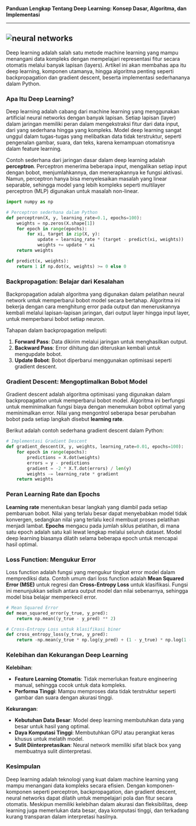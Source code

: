 **Panduan Lengkap Tentang Deep Learning: Konsep Dasar, Algoritma, dan Implementasi**

---
![neural networks](https://images.pexels.com/photos/14314636/pexels-photo-14314636.jpeg?auto=compress&cs=tinysrgb&w=800&dpr=1)
---

Deep learning adalah salah satu metode machine learning yang mampu menangani data kompleks dengan mempelajari representasi fitur secara otomatis melalui banyak lapisan (layers). Artikel ini akan membahas apa itu deep learning, komponen utamanya, hingga algoritma penting seperti backpropagation dan gradient descent, beserta implementasi sederhananya dalam Python.

### Apa Itu Deep Learning?

Deep learning adalah cabang dari machine learning yang menggunakan artificial neural networks dengan banyak lapisan. Setiap lapisan (layer) dalam jaringan memiliki peran dalam mengekstraksi fitur dari data input, dari yang sederhana hingga yang kompleks. Model deep learning sangat unggul dalam tugas-tugas yang melibatkan data tidak terstruktur, seperti pengenalan gambar, suara, dan teks, karena kemampuan otomatisnya dalam feature learning.

Contoh sederhana dari jaringan dasar dalam deep learning adalah **perceptron**. Perceptron menerima beberapa input, mengalikan setiap input dengan bobot, menjumlahkannya, dan menerapkannya ke fungsi aktivasi. Namun, perceptron hanya bisa menyelesaikan masalah yang linear separable, sehingga model yang lebih kompleks seperti multilayer perceptron (MLP) digunakan untuk masalah non-linear.

```python
import numpy as np

# Perceptron sederhana dalam Python
def perceptron(X, y, learning_rate=0.1, epochs=100):
    weights = np.zeros(X.shape[1])
    for epoch in range(epochs):
        for xi, target in zip(X, y):
            update = learning_rate * (target - predict(xi, weights))
            weights += update * xi
    return weights

def predict(x, weights):
    return 1 if np.dot(x, weights) >= 0 else 0
```

### Backpropagation: Belajar dari Kesalahan

Backpropagation adalah algoritma yang digunakan dalam pelatihan neural network untuk memperbarui bobot model secara bertahap. Algoritma ini bekerja dengan cara menghitung error pada output dan meneruskannya kembali melalui lapisan-lapisan jaringan, dari output layer hingga input layer, untuk memperbarui bobot setiap neuron.

Tahapan dalam backpropagation meliputi:

1. **Forward Pass**: Data dikirim melalui jaringan untuk menghasilkan output.
2. **Backward Pass**: Error dihitung dan diteruskan kembali untuk mengupdate bobot.
3. **Update Bobot**: Bobot diperbarui menggunakan optimisasi seperti gradient descent.

### Gradient Descent: Mengoptimalkan Bobot Model

Gradient descent adalah algoritma optimisasi yang digunakan dalam backpropagation untuk memperbarui bobot model. Algoritma ini berfungsi untuk meminimalkan fungsi biaya dengan menemukan bobot optimal yang meminimalkan error. Nilai yang mengontrol seberapa besar perubahan bobot pada setiap langkah disebut **learning rate**.

Berikut adalah contoh sederhana gradient descent dalam Python:

```python
# Implementasi Gradient Descent
def gradient_descent(X, y, weights, learning_rate=0.01, epochs=100):
    for epoch in range(epochs):
        predictions = X.dot(weights)
        errors = y - predictions
        gradient = -2 * X.T.dot(errors) / len(y)
        weights -= learning_rate * gradient
    return weights
```

### Peran Learning Rate dan Epochs

**Learning rate** menentukan besar langkah yang diambil pada setiap pembaruan bobot. Nilai yang terlalu besar dapat menyebabkan model tidak konvergen, sedangkan nilai yang terlalu kecil membuat proses pelatihan menjadi lambat. **Epochs** mengacu pada jumlah siklus pelatihan, di mana satu epoch adalah satu kali lewat lengkap melalui seluruh dataset. Model deep learning biasanya dilatih selama beberapa epoch untuk mencapai hasil optimal.

### Loss Function: Mengukur Error

Loss function adalah fungsi yang mengukur tingkat error model dalam memprediksi data. Contoh umum dari loss function adalah **Mean Squared Error (MSE)** untuk regresi dan **Cross-Entropy Loss** untuk klasifikasi. Fungsi ini menunjukkan selisih antara output model dan nilai sebenarnya, sehingga model bisa belajar memperkecil error.

```python
# Mean Squared Error
def mean_squared_error(y_true, y_pred):
    return np.mean((y_true - y_pred) ** 2)

# Cross-Entropy Loss untuk klasifikasi biner
def cross_entropy_loss(y_true, y_pred):
    return -np.mean(y_true * np.log(y_pred) + (1 - y_true) * np.log(1 - y_pred))
```

### Kelebihan dan Kekurangan Deep Learning

**Kelebihan**:
- **Feature Learning Otomatis**: Tidak memerlukan feature engineering manual, sehingga cocok untuk data kompleks.
- **Performa Tinggi**: Mampu memproses data tidak terstruktur seperti gambar dan suara dengan akurasi tinggi.

**Kekurangan**:
- **Kebutuhan Data Besar**: Model deep learning membutuhkan data yang besar untuk hasil yang optimal.
- **Daya Komputasi Tinggi**: Membutuhkan GPU atau perangkat keras khusus untuk melatih model.
- **Sulit Diinterpretasikan**: Neural network memiliki sifat black box yang membuatnya sulit diinterpretasi.

### Kesimpulan

Deep learning adalah teknologi yang kuat dalam machine learning yang mampu menangani data kompleks secara efisien. Dengan komponen-komponen seperti perceptron, backpropagation, dan gradient descent, neural networks dapat dilatih untuk mempelajari pola dan fitur secara otomatis. Meskipun memiliki kelebihan dalam akurasi dan fleksibilitas, deep learning juga memerlukan data besar, daya komputasi tinggi, dan terkadang kurang transparan dalam interpretasi hasilnya.